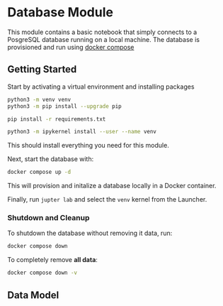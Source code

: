 # Database Module

This module contains a basic notebook that simply connects to a PosgreSQL
database running on a local machine. The database is provisioned and run using
[docker compose](https://docs.docker.com/compose/)

## Getting Started

Start by activating a virtual environment and installing packages

```bash
python3 -m venv venv
python3 -m pip install --upgrade pip

pip install -r requirements.txt

python3 -m ipykernel install --user --name venv
```

This should install everything you need for this module.

Next, start the database with:

```bash
docker compose up -d
```

This will provision and initalize a database locally in a Docker container.

Finally, run `jupter lab` and select the `venv` kernel from the Launcher.

### Shutdown and Cleanup

To shutdown the database without removing it data, run:

```bash
docker compose down
```

To completely remove **all data**:

```bash
docker compose down -v
```

## Data Model


